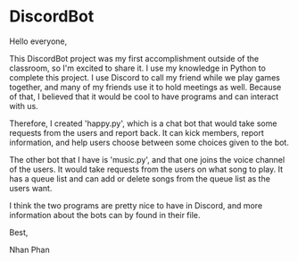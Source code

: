 # DiscordBot
Hello everyone,

This DiscordBot project was my first accomplishment outside of the classroom, so I'm excited to share it.
I use my knowledge in Python to complete this project. I use Discord to call my friend while we play games
together, and many of my friends use it to hold meetings as well. Because of that, I believed that it would
be cool to have programs and can interact with us. 

Therefore, I created 'happy.py', which is a chat bot that would take some requests from the users and report 
back. It can kick members, report information, and help users choose between some choices given to the bot. 

The other bot that I have is 'music.py', and that one joins the voice channel of the users. It would take 
requests from the users on what song to play. It has a queue list and can add or delete songs from the queue
list as the users want. 

I think the two programs are pretty nice to have in Discord, and more information about the bots can by found
in their file.


Best,

Nhan Phan
